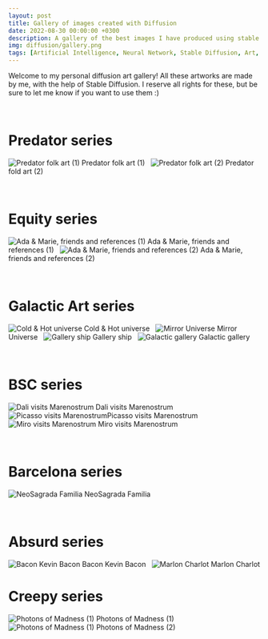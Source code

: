 ```yaml
---
layout: post
title: Gallery of images created with Diffusion
date: 2022-08-30 00:00:00 +0300
description: A gallery of the best images I have produced using stable diffusion.
img: diffusion/gallery.png 
tags: [Artificial Intelligence, Neural Network, Stable Diffusion, Art, Gallery]
---
```


Welcome to my personal diffusion art gallery! All these artworks are made by me, with the help of Stable Diffusion. I reserve all rights for these, but be sure to let me know if you want to use them :)

&nbsp;
# Predator series

![Predator folk art (1)]({{site.baseurl}}/assets/img/diffusion/predator.png) Predator folk art (1)
&nbsp;
![Predator folk art (2)]({{site.baseurl}}/assets/img/diffusion/predator2.png) Predator fold art (2)

&nbsp;
# Equity series

![Ada & Marie, friends and references (1)]({{site.baseurl}}/assets/img/diffusion/ada_marie.png)  Ada & Marie, friends and references (1)
&nbsp;
![Ada & Marie, friends and references (2)]({{site.baseurl}}/assets/img/diffusion/ada_marie2.png) Ada & Marie, friends and references (2)

&nbsp;
# Galactic Art series

![Cold & Hot universe]({{site.baseurl}}/assets/img/diffusion/gallery.png) Cold & Hot universe
&nbsp;
![Mirror Universe]({{site.baseurl}}/assets/img/diffusion/gallery3.png) Mirror Universe
&nbsp;
![Gallery ship]({{site.baseurl}}/assets/img/diffusion/gallery2.png) Gallery ship
&nbsp;
![Galactic gallery]({{site.baseurl}}/assets/img/diffusion/gallery4.png) Galactic gallery

&nbsp;
# BSC series

![Dali visits Marenostrum]({{site.baseurl}}/assets/img/diffusion/mn_dali.png) Dali visits Marenostrum
&nbsp;
![Picasso visits Marenostrum]({{site.baseurl}}/assets/img/diffusion/mn_picasso.png)Picasso visits Marenostrum
&nbsp;
![Miro visits Marenostrum]({{site.baseurl}}/assets/img/diffusion/mn_miro.png) Miro visits Marenostrum

&nbsp;
# Barcelona series
![NeoSagrada Familia]({{site.baseurl}}/assets/img/diffusion/sagrada.png) NeoSagrada Familia

&nbsp;
# Absurd series
![Bacon Kevin Bacon]({{site.baseurl}}/assets/img/diffusion/kevin.png) Bacon Kevin Bacon
&nbsp;
![Marlon Charlot]({{site.baseurl}}/assets/img/diffusion/marlon.png)   Marlon Charlot

# Creepy series
![Photons of Madness (1)]({{site.baseurl}}/assets/img/diffusion/lecter1.png) Photons of Madness (1)
![Photons of Madness (1)]({{site.baseurl}}/assets/img/diffusion/lecter2.png) Photons of Madness (2)
